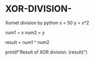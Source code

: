 # XOR-DIVISION-
Xornet division by python 
x = 50
y = x*2


num1 = x
num2 = y 


result = num1 ^ num2

print(f"Result of XOR division: {result}")
